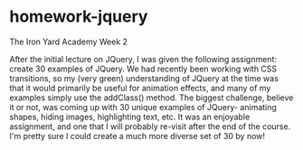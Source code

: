 homework-jquery
===============

The Iron Yard Academy Week 2

After the initial lecture on JQuery, I was given the following assignment: create 30 examples of JQuery. We had
recently been working with CSS transitions, so my (very green) understanding of JQuery at the time was that it
would primarily be useful for animation effects, and many of my examples simply use the addClass() method. The
biggest challenge, believe it or not, was coming up with 30 unique examples of JQuery- animating shapes,
hiding images, highlighting text, etc. It was an enjoyable assignment, and one that I will probably re-visit 
after the end of the course. I'm pretty sure I could create a much more diverse set of 30 by now!
